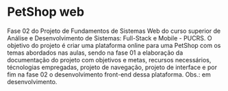 # PetShop web

Fase 02 do Projeto de Fundamentos de Sistemas Web do curso superior de Análise e Desenvolvimento de Sistemas: Full-Stack e Mobile - PUCRS.
O objetivo do projeto é criar uma plataforma online para uma PetShop com os temas abordados nas aulas, sendo na fase 01 a elaboração da documentação do projeto com objetivos e metas, recursos necessários, técnologias empregadas, projeto de navegação, projeto de interface e por fim na fase 02 o desenvolvimento front-end dessa plataforma.
Obs.: em desenvolvimento.


